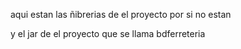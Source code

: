 aqui  estan las ñibrerias de el proyecto por si no estan 

y el jar de el proyecto que se llama bdferreteria



